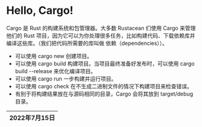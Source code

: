 # Hello, Cargo!

Cargo 是 Rust 的构建系统和包管理器。大多数 Rustacean 们使用 Cargo 来管理他们的 Rust 项目，因为它可以为你处理很多任务，比如构建代码、下载依赖库并编译这些库。（我们把代码所需要的库叫做 依赖（dependencies））。

- 可以使用 cargo new 创建项目。
- 可以使用 cargo build 构建项目。当项目最终准备好发布时，可以使用 cargo build --release 来优化编译项目。
- 可以使用 cargo run 一步构建并运行项目。
- 可以使用 cargo check 在不生成二进制文件的情况下构建项目来检查错误。
- 有别于将构建结果放在与源码相同的目录，Cargo 会将其放到 target/debug 目录。

|2022年7月15日|
|---:|
